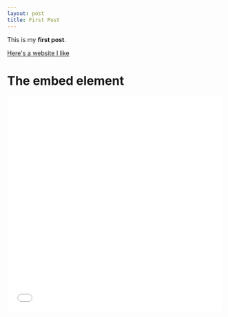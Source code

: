 ```yaml
---
layout: post
title: First Post
---
```


This is my **first post**.

[Here's a website I like](https://youtu.be/dQw4w9WgXcQ)

<h1>The embed element</h1>

<embed type="text/html" src="/snake.html"  width="500" height="500">
